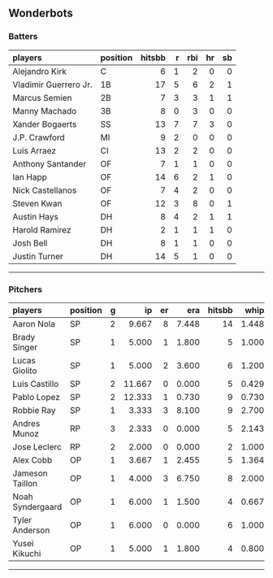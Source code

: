 ## Wonderbots

### Batters

 
|players               |position | hitsbb|  r| rbi| hr| sb| 
|:---------------------|:--------|------:|--:|---:|--:|--:| 
|Alejandro Kirk        |C        |      6|  1|   2|  0|  0| 
|Vladimir Guerrero Jr. |1B       |     17|  5|   6|  2|  1| 
|Marcus Semien         |2B       |      7|  3|   3|  1|  1| 
|Manny Machado         |3B       |      8|  0|   3|  0|  0| 
|Xander Bogaerts       |SS       |     13|  7|   7|  3|  0| 
|J.P. Crawford         |MI       |      9|  2|   0|  0|  0| 
|Luis Arraez           |CI       |     13|  2|   2|  0|  0| 
|Anthony Santander     |OF       |      7|  1|   1|  0|  0| 
|Ian Happ              |OF       |     14|  6|   2|  1|  0| 
|Nick Castellanos      |OF       |      7|  4|   2|  0|  0| 
|Steven Kwan           |OF       |     12|  3|   8|  0|  1| 
|Austin Hays           |DH       |      8|  4|   2|  1|  1| 
|Harold Ramirez        |DH       |      2|  1|   1|  1|  0| 
|Josh Bell             |DH       |      8|  1|   1|  0|  0| 
|Justin Turner         |DH       |     14|  5|   1|  0|  0| 


* * *

### Pitchers

 
|players          |position |  g|     ip| er|   era| hitsbb|  whip| so|  w| sv| 
|:----------------|:--------|--:|------:|--:|-----:|------:|-----:|--:|--:|--:| 
|Aaron Nola       |SP       |  2|  9.667|  8| 7.448|     14| 1.448|  9|  0|  0| 
|Brady Singer     |SP       |  1|  5.000|  1| 1.800|      5| 1.000|  3|  1|  0| 
|Lucas Giolito    |SP       |  1|  5.000|  2| 3.600|      6| 1.200|  6|  0|  0| 
|Luis Castillo    |SP       |  2| 11.667|  0| 0.000|      5| 0.429| 12|  1|  0| 
|Pablo Lopez      |SP       |  2| 12.333|  1| 0.730|      9| 0.730| 16|  1|  0| 
|Robbie Ray       |SP       |  1|  3.333|  3| 8.100|      9| 2.700|  3|  0|  0| 
|Andres Munoz     |RP       |  3|  2.333|  0| 0.000|      5| 2.143|  2|  0|  1| 
|Jose Leclerc     |RP       |  2|  2.000|  0| 0.000|      2| 1.000|  2|  0|  1| 
|Alex Cobb        |OP       |  1|  3.667|  1| 2.455|      5| 1.364|  6|  0|  0| 
|Jameson Taillon  |OP       |  1|  4.000|  3| 6.750|      8| 2.000|  2|  0|  0| 
|Noah Syndergaard |OP       |  1|  6.000|  1| 1.500|      4| 0.667|  6|  0|  0| 
|Tyler Anderson   |OP       |  1|  6.000|  0| 0.000|      6| 1.000|  4|  1|  0| 
|Yusei Kikuchi    |OP       |  1|  5.000|  1| 1.800|      4| 0.800|  2|  1|  0| 


* * *


